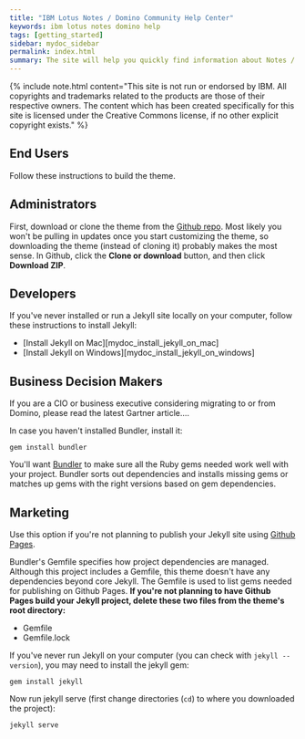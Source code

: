 ```yaml
---
title: "IBM Lotus Notes / Domino Community Help Center"
keywords: ibm lotus notes domino help
tags: [getting_started]
sidebar: mydoc_sidebar
permalink: index.html
summary: The site will help you quickly find information about Notes / Domino for users, administrators, designers, business decision makers, and marketing.
---
```


{% include note.html content="This site is not run or endorsed by IBM.  All copyrights and trademarks related to the products are those of their respective owners.  The content which has been created specifically for this site is licensed under the Creative Commons license, if no other explicit copyright exists." %}

## End Users

Follow these instructions to build the theme.

## Administrators

First, download or clone the theme from the [Github repo](https://github.com/tomjoht/documentation-theme-jekyll). Most likely you won't be pulling in updates once you start customizing the theme, so downloading the theme (instead of cloning it) probably makes the most sense. In Github, click the **Clone or download** button, and then click **Download ZIP**.

## Developers

If you've never installed or run a Jekyll site locally on your computer, follow these instructions to install Jekyll:

* [Install Jekyll on Mac][mydoc_install_jekyll_on_mac]
* [Install Jekyll on Windows][mydoc_install_jekyll_on_windows]

## Business Decision Makers

If you are a CIO or business executive considering migrating to or from Domino, please read the latest Gartner article....


In case you haven't installed Bundler, install it:

```
gem install bundler
```

You'll want [Bundler](http://bundler.io/) to make sure all the Ruby gems needed work well with your project. Bundler sorts out dependencies and installs missing gems or matches up gems with the right versions based on gem dependencies.

## Marketing

Use this option if you're not planning to publish your Jekyll site using [Github Pages](https://pages.github.com/).

Bundler's Gemfile specifies how project dependencies are managed. Although this project includes a Gemfile, this theme doesn't have any dependencies beyond core Jekyll. The Gemfile is used to list gems needed for publishing on Github Pages. **If you're not planning to have Github Pages build your Jekyll project, delete these two files from the theme's root directory:**

* Gemfile
* Gemfile.lock

If you've never run Jekyll on your computer (you can check with `jekyll --version`), you may need to install the jekyll gem:

```
gem install jekyll
```

Now run jekyll serve (first change directories (`cd`) to where you downloaded the project):

```
jekyll serve
```
